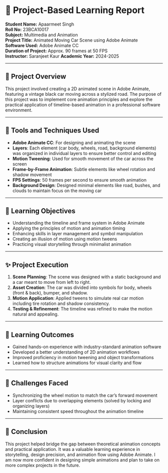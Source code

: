 # 📘 Project-Based Learning Report

**Student Name:** Apaarmeet Singh  
**Roll No:** 23BCA10017  
**Subject:** Multimedia and Animation  
**Project Title:** Animated Moving Car Scene using Adobe Animate  
**Software Used:** Adobe Animate CC  
**Duration of Project:** Approx. 90 frames at 50 FPS  
**Instructor:** Saranjeet Kaur
**Academic Year:** 2024-2025  

---

## 🔶 Project Overview

This project involved creating a 2D animated scene in Adobe Animate, featuring a vintage black car moving across a stylized road. The purpose of this project was to implement core animation principles and explore the practical application of timeline-based animation in a professional software environment.

---

## 🔧 Tools and Techniques Used

- **Adobe Animate CC**: For designing and animating the scene  
- **Layers**: Each element (car body, wheels, road, background elements) was organized in individual layers to ensure better control and editing  
- **Motion Tweening**: Used for smooth movement of the car across the screen  
- **Frame-by-Frame Animation**: Subtle elements like wheel rotation and shadow movement  
- **FPS Settings**: 50 frames per second to ensure smooth animation  
- **Background Design**: Designed minimal elements like road, bushes, and clouds to maintain focus on the moving car  

---

## 🎯 Learning Objectives

- Understanding the timeline and frame system in Adobe Animate  
- Applying the principles of motion and animation timing  
- Enhancing skills in layer management and symbol manipulation  
- Creating an illusion of motion using motion tweens  
- Practicing visual storytelling through minimalist animation  

---

## ✨ Project Execution

1. **Scene Planning**: The scene was designed with a static background and a car meant to move from left to right.  
2. **Asset Creation**: The car was divided into symbols for body, wheels (front & back), bumper, and shadow.  
3. **Motion Application**: Applied tweens to simulate real car motion including tire rotation and shadow consistency.  
4. **Testing & Refinement**: The timeline was refined to make the motion natural and appealing.  

---

## 🌱 Learning Outcomes

- Gained hands-on experience with industry-standard animation software  
- Developed a better understanding of 2D animation workflows  
- Improved proficiency in motion tweening and object transformations  
- Learned how to structure animations for visual clarity and flow  

---

## 🧩 Challenges Faced

- Synchronizing the wheel motion to match the car’s forward movement  
- Layer conflicts due to overlapping elements (solved by locking and organizing layers)  
- Maintaining consistent speed throughout the animation timeline  

---

## 📌 Conclusion

This project helped bridge the gap between theoretical animation concepts and practical application. It was a valuable learning experience in storytelling, design precision, and animation flow using Adobe Animate. I am now more confident in designing simple animations and plan to take on more complex projects in the future.
